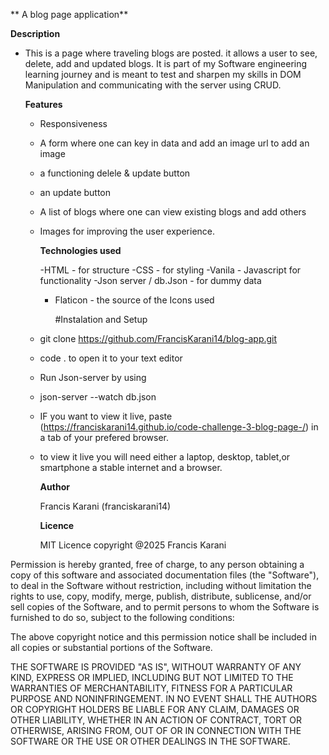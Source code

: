 ** A blog page application**


**Description**
- This is a page where traveling blogs are posted. it allows a user to see, delete,  add and updated blogs. It is part of my Software engineering learning journey and is meant to test and sharpen my skills in DOM Manipulation and communicating with the server using CRUD.


  **Features**
  - Responsiveness
  - A form where one can key in data and add an image url to add an image
  - a  functioning delele & update button
  - an update button
  - A list of blogs where one can view existing blogs and add others
  - Images for improving the user experience.


    **Technologies used**
 
    
    -HTML - for structure
    -CSS - for styling
    -Vanila - Javascript for functionality
    -Json server / db.Json - for dummy data
    - Flaticon - the source of the Icons used
   
      
      #Instalation and Setup

    
                  
  -  git clone https://github.com/FrancisKarani14/blog-app.git
  -  code . to open it to your text editor
  -  Run Json-server by using
  -  json-server --watch db.json
  -  IF you want to view it live, paste (https://franciskarani14.github.io/code-challenge-3-blog-page-/) in a tab of your prefered browser.
  -  to view it live you will need either a laptop, desktop, tablet,or smartphone a stable internet and a browser.
    
 


      **Author**
     
     Francis Karani (franciskarani14)
 
  
     **Licence**
     
     MIT Licence
copyright @2025 Francis Karani

Permission is hereby granted, free of charge, to any person obtaining a copy of this software and associated documentation files (the "Software"), to deal in the Software without restriction, including without limitation the rights to use, copy, modify, merge, publish, distribute, sublicense, and/or sell copies of the Software, and to permit persons to whom the Software is furnished to do so, subject to the following conditions:

The above copyright notice and this permission notice shall be included in all copies or substantial portions of the Software.

THE SOFTWARE IS PROVIDED "AS IS", WITHOUT WARRANTY OF ANY KIND, EXPRESS OR IMPLIED, INCLUDING BUT NOT LIMITED TO THE WARRANTIES OF MERCHANTABILITY, FITNESS FOR A PARTICULAR PURPOSE AND NONINFRINGEMENT. IN NO EVENT SHALL THE AUTHORS OR COPYRIGHT HOLDERS BE LIABLE FOR ANY CLAIM, DAMAGES OR OTHER LIABILITY, WHETHER IN AN ACTION OF CONTRACT, TORT OR OTHERWISE, ARISING FROM, OUT OF OR IN CONNECTION WITH THE SOFTWARE OR THE USE OR OTHER DEALINGS IN THE SOFTWARE.  
